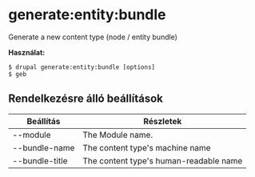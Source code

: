 # generate:entity:bundle
Generate a new content type (node / entity bundle)

**Használat:**
```
$ drupal generate:entity:bundle [options]
$ geb  
```

## Rendelkezésre álló beállítások
Beállítás | Részletek
-------|-------------
--module | The Module name.
--bundle-name | The content type's machine name
--bundle-title | The content type's human-readable name
